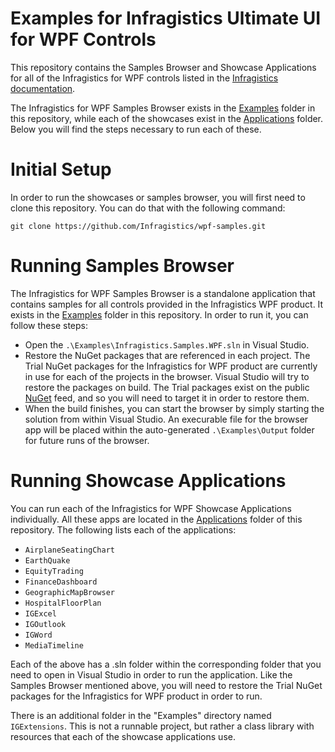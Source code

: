# Examples for Infragistics Ultimate UI for WPF Controls

This repository contains the Samples Browser and Showcase Applications for all of the Infragistics for WPF controls listed in the [Infragistics documentation](https://www.infragistics.com/help/wpf/controls-components-and-frameworks).

The Infragistics for WPF Samples Browser exists in the [Examples](./Examples) folder in this repository, while each of the showcases exist in the [Applications](./Applications) folder. Below you will find the steps necessary to run each of these.

# Initial Setup

In order to run the showcases or samples browser, you will first need to clone this repository. You can do that with the following command:

```
git clone https://github.com/Infragistics/wpf-samples.git
```

# Running Samples Browser

The Infragistics for WPF Samples Browser is a standalone application that contains samples for all controls provided in the Infragistics WPF product. It exists in the [Examples](./Examples) folder in this repository. In order to run it, you can follow these steps:

- Open the `.\Examples\Infragistics.Samples.WPF.sln` in Visual Studio.
- Restore the NuGet packages that are referenced in each project. The Trial NuGet packages for the Infragistics for WPF product are currently in use for each of the projects in the browser. Visual Studio will try to restore the packages on build. The Trial packages exist on the public [NuGet](https://api.nuget.org/v3/index.json) feed, and so you will need to target it in order to restore them.
- When the build finishes, you can start the browser by simply starting the solution from within Visual Studio. An execurable file for the browser app will be placed within the auto-generated `.\Examples\Output` folder for future runs of the browser.

# Running Showcase Applications

You can run each of the Infragistics for WPF Showcase Applications individually. All these apps are located in the [Applications](./Applications) folder of this repository. The following lists each of the applications:    

- `AirplaneSeatingChart`
- `EarthQuake`
- `EquityTrading`
- `FinanceDashboard`
- `GeographicMapBrowser`
- `HospitalFloorPlan`
- `IGExcel`
- `IGOutlook`
- `IGWord`
- `MediaTimeline`

Each of the above has a .sln folder within the corresponding folder that you need to open in Visual Studio in order to run the application. Like the Samples Browser mentioned above, you will need to restore the Trial NuGet packages for the Infragistics for WPF product in order to run.

There is an additional folder in the "Examples" directory named `IGExtensions`. This is not a runnable project, but rather a class library with resources that each of the showcase applications use.    
